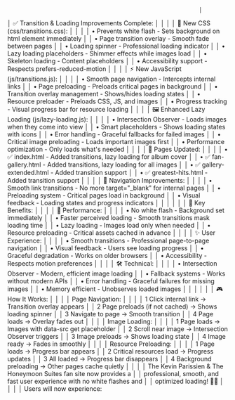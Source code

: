                                                                  │
│                ✅ Transition & Loading Improvements Complete:                │
│                                                                              │
│                      🎨 New CSS (css/transitions.css):                       │
│                                                                              │
│  • Prevents white flash - Sets background on html element immediately        │
│  • Page transition overlay - Smooth fade between pages                       │
│  • Loading spinner - Professional loading indicator                          │
│  • Lazy loading placeholders - Shimmer effects while images load             │
│  • Skeleton loading - Content placeholders                                   │
│  • Accessibility support - Respects prefers-reduced-motion                   │
│                                                                              │
│                    ⚡ New JavaScript (js/transitions.js):                    │
│                                                                              │
│  • Smooth page navigation - Intercepts internal links                        │
│  • Page preloading - Preloads critical pages in background                   │
│  • Transition overlay management - Shows/hides loading states                │
│  • Resource preloader - Preloads CSS, JS, and images                         │
│  • Progress tracking - Visual progress bar for resource loading              │
│                                                                              │
│                🖼️ Enhanced Lazy Loading (js/lazy-loading.js):                 │
│                                                                              │
│  • Intersection Observer - Loads images when they come into view             │
│  • Smart placeholders - Shows loading states with icons                      │
│  • Error handling - Graceful fallbacks for failed images                     │
│  • Critical image preloading - Loads important images first                  │
│  • Performance optimization - Only loads what's needed                       │
│                                                                              │
│                              📄 Pages Updated:                               │
│                                                                              │
│  • ✅ index.html - Added transitions, lazy loading for album cover           │
│  • ✅ fan-gallery.html - Added transitions, lazy loading for all images      │
│  • ✅ gallery-extended.html - Added transition support                       │
│  • ✅ greatest-hits.html - Added transition support                          │
│                                                                              │
│                         🔗 Navigation Improvements:                          │
│                                                                              │
│  • Smooth link transitions - No more target="_blank" for internal pages      │
│  • Preloading system - Critical pages load in background                     │
│  • Visual feedback - Loading states and progress indicators                  │
│                                                                              │
│                                                                              │
│                               🎯 Key Benefits:                               │
│                                                                              │
│                               🚀 Performance:                                │
│                                                                              │
│  • No white flash - Background set immediately                               │
│  • Faster perceived loading - Smooth transitions mask loading time           │
│  • Lazy loading - Images load only when needed                               │
│  • Resource preloading - Critical assets cached in advance                   │
│                                                                              │
│                             ✨ User Experience:                              │
│                                                                              │
│  • Smooth transitions - Professional page-to-page navigation                 │
│  • Visual feedback - Users see loading progress                              │
│  • Graceful degradation - Works on older browsers                            │
│  • Accessibility - Respects motion preferences                               │
│                                                                              │
│                                 🛠️ Technical:                                 │
│                                                                              │
│  • Intersection Observer - Modern, efficient image loading                   │
│  • Fallback systems - Works without modern APIs                              │
│  • Error handling - Graceful failures for missing images                     │
│  • Memory efficient - Unobserves loaded images                               │
│                                                                              │
│                                                                              │
│                               🎮 How It Works:                               │
│                                                                              │
│                               Page Navigation:                               │
│                                                                              │
│  1 Click internal link → Transition overlay appears                          │
│  2 Page preloads (if not cached) → Shows loading spinner                     │
│  3 Navigate to page → Smooth transition                                      │
│  4 Page loads → Overlay fades out                                            │
│                                                                              │
│                                Image Loading:                                │
│                                                                              │
│  1 Page loads → Images with data-src get placeholder                         │
│  2 Scroll near image → Intersection Observer triggers                        │
│  3 Image preloads → Shows loading state                                      │
│  4 Image ready → Fades in smoothly                                           │
│                                                                              │
│                             Resource Preloading:                             │
│                                                                              │
│  1 Page loads → Progress bar appears                                         │
│  2 Critical resources load → Progress updates                                │
│  3 All loaded → Progress bar disappears                                      │
│  4 Background preloading → Other pages cache quietly                         │
│                                                                              │
│ The Kevin Parissien & The Honeymoon Suites fan site now provides a           │
│ professional, smooth, and fast user experience with no white flashes and     │
│ optimized loading! 🎸✨                                                      │
│                                                                              │
│ Users will now experience:   
